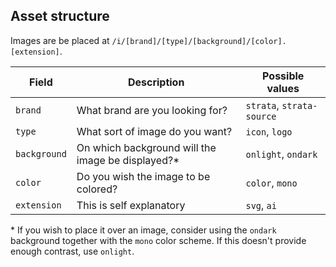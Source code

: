 ## Asset structure

Images are be placed at `/i/[brand]/[type]/[background]/[color].[extension]`.

| Field        | Description                                        | Possible values           |
| ------------ | -------------------------------------------------- | ------------------------- |
| `brand`      | What brand are you looking for?                    | `strata`, `strata-source` |
| `type`       | What sort of image do you want?                    | `icon`, `logo`            |
| `background` | On which background will the image be displayed?\* | `onlight`, `ondark`       |
| `color`      | Do you wish the image to be colored?               | `color`, `mono`           |
| `extension`  | This is self explanatory                           | `svg`, `ai`               |

\* If you wish to place it over an image, consider using the `ondark` background together with the `mono` color scheme. If this doesn't provide enough contrast, use `onlight`.
